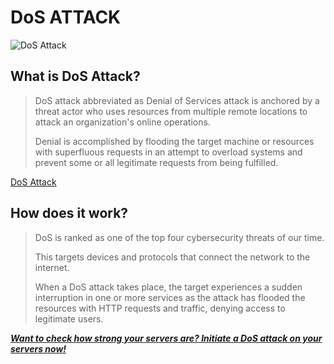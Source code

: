 # DoS ATTACK

![DoS Attack](./static/DoS%20Attack.png)

## What is DoS Attack?

> DoS attack abbreviated as Denial of   Services attack is anchored by a threat actor who uses resources from multiple remote locations to attack an organization's online operations.
>
> Denial is accomplished by flooding the target machine or resources with superfluous requests in an attempt to overload systems and prevent some or all legitimate requests from being fulfilled.

[DoS Attack](https://greywizard.com/shield/DoS-protection)

## How does it work?

> DoS is ranked as one of the top four cybersecurity threats of our time.
>
> This targets devices and protocols that connect the network to the internet.
>
> When a DoS attack takes place, the target experiences a sudden interruption in one or more services as the attack has flooded the resources with HTTP requests and traffic, denying access to legitimate users.

[***Want to check how strong your servers are? Initiate a DoS attack on your servers now!***](http://localhost:8000/DoS_Simulator)
